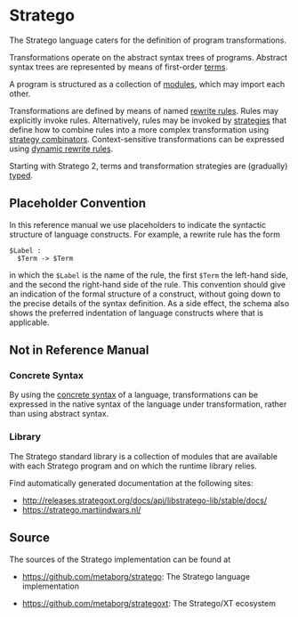 # Stratego

The Stratego language caters for the definition of program transformations.

Transformations operate on the abstract syntax trees of programs.
Abstract syntax trees are represented by means of first-order [terms](terms.md).

A program is structured as a collection of [modules](modules.md), which may import each other.

Transformations are defined by means of named [rewrite rules](rewrite-rules.md).
Rules may explicitly invoke rules.
Alternatively, rules may be invoked by [strategies](strategy-definitions.md) that define how to combine rules into a more complex transformation using [strategy combinators](strategy-combinators.md).
Context-sensitive transformations can be expressed using [dynamic rewrite rules](dynamic-rules.md).

Starting with Stratego 2, terms and transformation strategies are (gradually) [typed](types.md).


## Placeholder Convention

In this reference manual we use placeholders to indicate the syntactic structure of language constructs.
For example, a rewrite rule has the form

```stratego
$Label :
  $Term -> $Term
```

in which the `$Label` is the name of the rule, the first `$Term` the left-hand side, and the second the right-hand side of the rule.
This convention should give an indication of the formal structure of a construct, without going down to the precise details of the syntax definition.
As a side effect, the schema also shows the preferred indentation of language constructs where that is applicable.


## Not in Reference Manual

### Concrete Syntax  

By using the [concrete syntax](../../howtos/stratego/concrete-syntax.md) of a language, transformations can be expressed in the native syntax of the language under transformation, rather than using abstract syntax.


### Library

The Stratego standard library is a collection of modules that are available with each Stratego program and on which the runtime library relies.

Find automatically generated documentation at the following sites:

- http://releases.strategoxt.org/docs/api/libstratego-lib/stable/docs/
- https://stratego.martijndwars.nl/


## Source

The sources of the Stratego implementation can be found at

- https://github.com/metaborg/stratego: The Stratego language implementation

- https://github.com/metaborg/strategoxt: The Stratego/XT ecosystem
